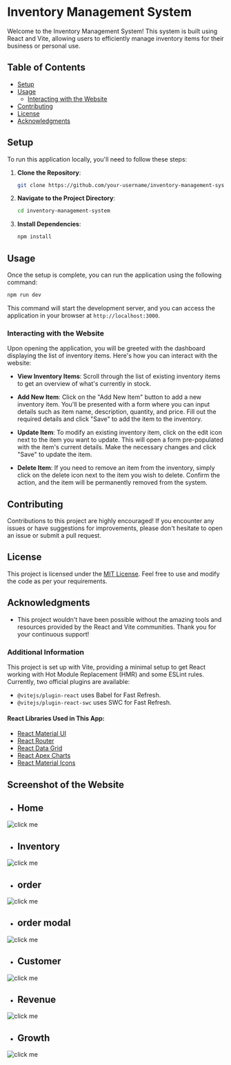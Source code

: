 # Inventory Management System

Welcome to the Inventory Management System! This system is built using React and Vite, allowing users to efficiently manage inventory items for their business or personal use.

## Table of Contents
- [Setup](#setup)
- [Usage](#usage)
  - [Interacting with the Website](#interacting-with-the-website)
- [Contributing](#contributing)
- [License](#license)
- [Acknowledgments](#acknowledgments)

## Setup
To run this application locally, you'll need to follow these steps:

1. **Clone the Repository**: 
   ```bash
   git clone https://github.com/your-username/inventory-management-system.git
   ```
   
2. **Navigate to the Project Directory**:
   ```bash
   cd inventory-management-system
   ```

3. **Install Dependencies**:
   ```bash
   npm install
   ```

## Usage

Once the setup is complete, you can run the application using the following command:

```bash
npm run dev
```

This command will start the development server, and you can access the application in your browser at `http://localhost:3000`.

### Interacting with the Website

Upon opening the application, you will be greeted with the dashboard displaying the list of inventory items. Here's how you can interact with the website:

- **View Inventory Items**: Scroll through the list of existing inventory items to get an overview of what's currently in stock.
  
- **Add New Item**: Click on the "Add New Item" button to add a new inventory item. You'll be presented with a form where you can input details such as item name, description, quantity, and price. Fill out the required details and click "Save" to add the item to the inventory.

- **Update Item**: To modify an existing inventory item, click on the edit icon next to the item you want to update. This will open a form pre-populated with the item's current details. Make the necessary changes and click "Save" to update the item.

- **Delete Item**: If you need to remove an item from the inventory, simply click on the delete icon next to the item you wish to delete. Confirm the action, and the item will be permanently removed from the system.

## Contributing

Contributions to this project are highly encouraged! If you encounter any issues or have suggestions for improvements, please don't hesitate to open an issue or submit a pull request.

## License

This project is licensed under the [MIT License](LICENSE). Feel free to use and modify the code as per your requirements.

## Acknowledgments

- This project wouldn't have been possible without the amazing tools and resources provided by the React and Vite communities. Thank you for your continuous support!

### Additional Information

This project is set up with Vite, providing a minimal setup to get React working with Hot Module Replacement (HMR) and some ESLint rules. Currently, two official plugins are available:

- `@vitejs/plugin-react` uses Babel for Fast Refresh.
- `@vitejs/plugin-react-swc` uses SWC for Fast Refresh.

#### React Libraries Used in This App:

- [React Material UI](https://material-ui.com/)
- [React Router](https://reactrouter.com/)
- [React Data Grid](https://adazzle.github.io/react-data-grid/)
- [React Apex Charts](https://apexcharts.com/docs/react-charts/)
- [React Material Icons](https://material-ui.com/components/material-icons/)

## Screenshot of the Website

  - ## Home
  ![click me](https://github.com/IMDADMI/inventory-management-system/blob/2-home-part/src/assets/Home.PNG?raw=true)
  - ## Inventory
  ![click me](https://github.com/IMDADMI/inventory-management-system/blob/3-inventory-part/src/assets/Home.PNG?raw=true)
  - ## order 
  ![click me](https://github.com/IMDADMI/inventory-management-system/blob/4-order-part/src/assets/Home.PNG?raw=true)
  - ## order modal
  ![click me](https://github.com/IMDADMI/inventory-management-system/blob/4-order-part-2/src/assets/Home.PNG?raw=true)
  - ## Customer
  ![click me](https://github.com/IMDADMI/inventory-management-system/blob/5-customer-part/src/assets/Home.PNG?raw=true)
 - ## Revenue
  ![click me](https://github.com/IMDADMI/inventory-management-system/blob/6-revenue-part/src/assets/Home.PNG?raw=true)
  - ## Growth
  ![click me](https://github.com/IMDADMI/inventory-management-system/blob/7-growth-part/src/assets/Home.PNG?raw=true)
